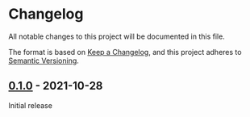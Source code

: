 # Changelog
All notable changes to this project will be documented in this file.

The format is based on [Keep a Changelog](https://keepachangelog.com/en/1.0.0/),
and this project adheres to [Semantic Versioning](https://semver.org/spec/v2.0.0.html).


## [0.1.0] - 2021-10-28

Initial release

[0.1.0]: https://github.com/Sensirion/embedded-i2c-sfm-sf06/releases/tag/0.1.0
